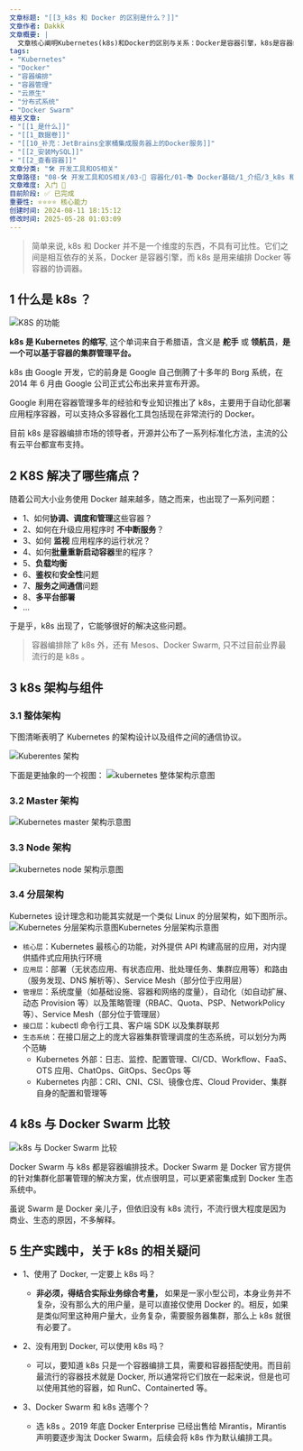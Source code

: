 ```yaml
---
文章标题: "[[3_k8s 和 Docker 的区别是什么？]]" 
文章作者: Dakkk
文章概要: |
  文章核心阐明Kubernetes(k8s)和Docker的区别与关系：Docker是容器引擎，k8s是容器编排管理平台。文章介绍了k8s起源、解决的痛点、架构和组件，并对比了k8s与Docker Swarm。同时，提供了生产实践中的选型建议，强调k8s在容器编排领域的领导地位。
tags:
- "Kubernetes"
- "Docker"
- "容器编排"
- "容器管理"
- "云原生"
- "分布式系统"
- "Docker Swarm"
相关文章:
- "[[1_是什么]]"
- "[[1_数据卷]]"
- "[[10_补充：JetBrains全家桶集成服务器上的Docker服务]]"
- "[[2_安装MySQL]]"
- "[[2_查看容器]]"
文章分类: "🛠️ 开发工具和OS相关"
文章路径: "08-🛠️ 开发工具和OS相关/03-🐋 容器化/01-📚 Docker基础/1_介绍/3_k8s 和 Docker 的区别是什么？.md"
文章难度: 入门 🌱
目前阶段: ✅ 已完成
重要性: ⭐⭐⭐⭐ 核心能力
创建时间: 2024-08-11 18:15:12
修改时间: 2025-05-28 01:03:09
---
```


> 简单来说, k8s 和 Docker 并不是一个维度的东西，不具有可比性。它们之间是相互依存的关系，Docker 是容器引擎，而 k8s 是用来编排 Docker 等容器的协调器。

## 1 什么是 k8s ？

![K8S 的功能](https://img.quanxiaoha.com/quanxiaoha/166305602868530 "K8S 的功能")

**k8s 是 Kubernetes 的缩写**, 这个单词来自于希腊语，含义是 **舵手** 或 **领航员**，**是一个可以基于容器的集群管理平台。**

k8s 由 Google 开发，它的前身是 Google 自己倒腾了十多年的 Borg 系统，在 2014 年 6 月由 Google 公司正式公布出来并宣布开源。

Google 利用在容器管理多年的经验和专业知识推出了 k8s，主要用于自动化部署应用程序容器，可以支持众多容器化工具包括现在非常流行的 Docker。

目前 k8s 是容器编排市场的领导者，开源并公布了一系列标准化方法，主流的公有云平台都宣布支持。

## 2 K8S 解决了哪些痛点？

随着公司大小业务使用 Docker 越来越多，随之而来，也出现了一系列问题：

- 1、如何**协调、调度和管理**这些容器？
- 2、如何在升级应用程序时 **不中断服务**？
- 3、如何 **监视** 应用程序的运行状况？
- 4、如何**批量重新启动容器**里的程序？
- 5、**负载均衡**
- 6、**鉴权**和**安全性**问题
- 7、**服务之间通信**问题
- 8、**多平台部署**
- ...

于是乎，k8s 出现了，它能够很好的解决这些问题。

> 容器编排除了 k8s 外，还有 Mesos、Docker Swarm, 只不过目前业界最流行的是 k8s 。

## 3 k8s 架构与组件

### 3.1 整体架构

下图清晰表明了 Kubernetes 的架构设计以及组件之间的通信协议。

![Kuberentes 架构](https://img.quanxiaoha.com/quanxiaoha/166313446509796 "Kuberentes 架构")

下面是更抽象的一个视图：
![kubernetes 整体架构示意图](https://img.quanxiaoha.com/quanxiaoha/166313507870065 "kubernetes 整体架构示意图")
### 3.2 Master 架构

![Kubernetes master 架构示意图](https://img.quanxiaoha.com/quanxiaoha/166313519267449 "Kubernetes master 架构示意图")

### 3.3 Node 架构

![kubernetes node 架构示意图](https://img.quanxiaoha.com/quanxiaoha/166313529864147 "kubernetes node 架构示意图")
### 3.4 分层架构

Kubernetes 设计理念和功能其实就是一个类似 Linux 的分层架构，如下图所示。
![Kubernetes 分层架构示意图](https://img.quanxiaoha.com/quanxiaoha/166313554910295 "Kubernetes 分层架构示意图")Kubernetes 分层架构示意图

- `核心层`：Kubernetes 最核心的功能，对外提供 API 构建高层的应用，对内提供插件式应用执行环境
- `应用层`：部署（无状态应用、有状态应用、批处理任务、集群应用等）和路由（服务发现、DNS 解析等）、Service Mesh（部分位于应用层）
- `管理层`：系统度量（如基础设施、容器和网络的度量），自动化（如自动扩展、动态 Provision 等）以及策略管理（RBAC、Quota、PSP、NetworkPolicy 等）、Service Mesh（部分位于管理层）
- `接口层`：kubectl 命令行工具、客户端 SDK 以及集群联邦
- `生态系统`：在接口层之上的庞大容器集群管理调度的生态系统，可以划分为两个范畴
    - Kubernetes 外部：日志、监控、配置管理、CI/CD、Workflow、FaaS、OTS 应用、ChatOps、GitOps、SecOps 等
    - Kubernetes 内部：CRI、CNI、CSI、镜像仓库、Cloud Provider、集群自身的配置和管理等

## 4 k8s 与 Docker Swarm 比较

![k8s 与 Docker Swarm 比较](https://img.quanxiaoha.com/quanxiaoha/166313602622132 "k8s 与 Docker Swarm 比较")

Docker Swarm 与 k8s 都是容器编排技术。Docker Swarm 是 Docker 官方提供的针对集群化部署管理的解决方案，优点很明显，可以更紧密集成到 Docker 生态系统中。

虽说 Swarm 是 Docker 亲儿子，但依旧没有 k8s 流行，不流行很大程度是因为商业、生态的原因，不多解释。

## 5 生产实践中，关于 k8s 的相关疑问

- 1、使用了 Docker, 一定要上 k8s 吗？
	- **非必须，得结合实际业务综合考量，** 如果是一家小型公司，本身业务并不复杂，没有那么大的用户量，是可以直接仅使用 Docker 的。相反，如果是类似阿里这种用户量大，业务复杂，需要服务器集群，那么上 k8s 就很有必要了。

- 2、没有用到 Docker, 可以使用 k8s 吗？
	- 可以，要知道 k8s 只是一个容器编排工具，需要和容器搭配使用。而目前最流行的容器技术就是 Docker, 所以通常将它们放在一起来说，但是也可以使用其他的容器，如 RunC、Containerted 等。

- 3、Docker Swarm 和 k8s 选哪个？
	- 选 k8s 。2019 年底 Docker Enterprise 已经出售给 Mirantis，Mirantis 声明要逐步淘汰 Docker Swarm，后续会将 k8s 作为默认编排工具。